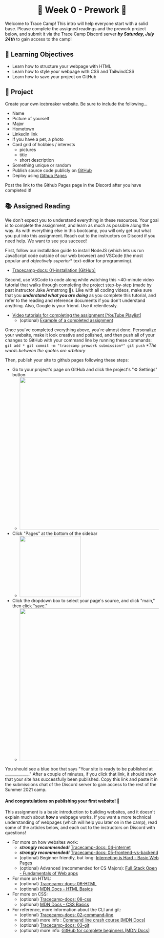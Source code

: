 <h1 align="center">
  🌅 Week 0 - Prework 🌅
</h1>

Welcome to Trace Camp! This intro will help everyone start with a solid base. Please complete the assigned readings and the prework project below, and submit it via the Trace Camp Discord server ***by Saturday, July 24th*** to gain access to the camp!

## 🎯 Learning Objectives

- Learn how to structure your webpage with HTML
- Learn how to style your webpage with CSS and TailwindCSS
- Learn how to save your project on GitHub

## 📔 Project

Create your own icebreaker website. Be sure to include the following...

- Name
- Picture of yourself
- Major
- Hometown
- LinkedIn link
- If you have a pet, a photo
- Card grid of hobbies / interests
  - pictures
  - title
  - short description
- Something unique or random
- Publish source code publicly on [GitHub](https://github.com/)
- Deploy using [Github Pages](https://docs.github.com/en/pages/getting-started-with-github-pages/creating-a-github-pages-site)

Post the link to the Github Pages page in the Discord after you have completed it!


## 📚 Assigned Reading

We don't expect you to understand everything in these resources. Your goal is to complete the assignment, and learn as much as possible along the way. As with everything else in this bootcamp, you will only get out what you put into this assignment. Reach out to the instructors on Discord if you need help. We want to see you succeed!

First, follow our installation guide to install NodeJS (which lets us run JavaScript code outside of our web browser) and VSCode (the most popular and *objectively superior** text-editor for programming).

- [Tracecamp-docs: 01-installation [GitHub]](https://github.com/ClemsonTRACE/tracecamp-summer-2021/blob/main/tracecamp-docs/01-installation.md)

Second, use VSCode to code along while watching this ~40-minute video tutorial that walks through completing the project step-by-step (made by past instructor Jake Armstrong 🙏). Like with all coding videos, make sure that you ***understand what you are doing*** as you complete this tutorial, and refer to the reading and reference documents if you don't understand anything. Also, Google is your friend. Use it relentlessly.

- [Video tutorials for completing the assignment [YouTube Playlist]](https://www.youtube.com/playlist?list=PL52xB3sn9T6mYdoTCXYIlkAv09m1XEMdz)
  - (optional) [Example of a completed assignment](https://jake-armstrong.surge.sh/)

Once you've completed everything above, you're almost done. Personalize your website, make it look creative and polished, and then push all of your changes to GitHub with your command line by running these commands:
`
git add *
git commit -m "tracecamp prework submission*"
git push
`
*\*The words between the quotes are arbitrary*

Then, publish your site to github pages following these steps:
- Go to your project's page on GitHub and click the project's "⚙ Settings" button 
  - <img src="https://user-images.githubusercontent.com/44075075/125997604-eaf156e5-0051-4356-bb82-50f113901238.png" width="500"/>
- Click "Pages" at the bottom of the sidebar
  - <img src="https://user-images.githubusercontent.com/44075075/125997843-dd9e40cc-b987-4854-ba5a-62290182e276.png" width="200"/> 
- Click the dropdown box to select your page's source, and click "main," then click "save."
  - <img src="https://user-images.githubusercontent.com/44075075/125998235-70bf43a0-b011-42ec-ae2b-46d64c3cc640.png" width="500"/> 

You should see a blue box that says "Your site is ready to be published at ____________." After a couple of minutes, if you click that link, it should show that your site has successfully been published. Copy this link and paste it in the submissions chat of the Discord server to gain access to the rest of the Summer 2021 camp. 

#### And congratulations on publishing your first website! 🎉

This assignment is a basic introduction to building websites, and  it doesn't explain much about **_how_** a webpage works. If you want a more technical understanding of webpages (which will help you later on in the camp), read some of the articles below, and each out to the instructors on Discord with questions!

- For more on how websites work:
  - ***strongly recommended!*** [Tracecamp-docs: 04-internet](https://github.com/ClemsonTRACE/tracecamp-summer-2021/blob/main/tracecamp-docs/04-internet.md) 
  - ***strongly recommended!*** [Tracecamp-docs: 05-frontend-vs-backend](https://github.com/ClemsonTRACE/tracecamp-summer-2021/blob/main/tracecamp-docs/05-frontend-vs-backend.md)
  - (optional) Beginner friendly, but long: [Interneting is Hard - Basic Web Pages](https://www.internetingishard.com/html-and-css/)
  - (optional) Advanced (recommended for CS Majors): [Full Stack Open - Fundamentals of Web apps](https://fullstackopen.com/en/part0/fundamentals_of_web_apps)
- For more on HTML:
  - (optional) [Tracecamp-docs: 06-HTML](https://github.com/ClemsonTRACE/tracecamp-summer-2021/blob/main/tracecamp-docs/06-html.md)
  - (optional) [MDN Docs - HTML Basics](https://developer.mozilla.org/en-US/docs/Learn/Getting_started_with_the_web/HTML_basics)
- For more on CSS:
  - (optional) [Tracecamp-docs: 08-css](https://github.com/ClemsonTRACE/tracecamp-summer-2021/blob/main/tracecamp-docs/08-css.md)
  - (optional) [MDN Docs - CSS Basics](https://developer.mozilla.org/en-US/docs/Learn/Getting_started_with_the_web/CSS_basics)
- For reference, more information about the CLI and git:
  - (optional) [Tracecamp-docs: 02-command-line](https://github.com/ClemsonTRACE/tracecamp-summer-2021/blob/main/tracecamp-docs/02-command-line.md)
  - (optional) more info : [Command line crash course [MDN Docs]](https://developer.mozilla.org/en-US/docs/Learn/Tools_and_testing/Understanding_client-side_tools/Command_line#what_does_the_terminal_look_like)
  - (optional) [Tracecamp-docs: 03-git](https://github.com/ClemsonTRACE/tracecamp-summer-2021/blob/main/tracecamp-docs/03-git.md)
  - (optional) more info: [GitHub for complete beginners [MDN Docs]](https://developer.mozilla.org/en-US/docs/MDN/Contribute/GitHub_beginners)

